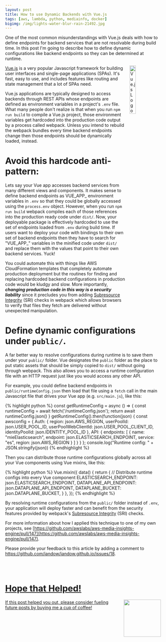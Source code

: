 ```yaml
---
layout: post
title: How to use Dynamic Backends with Vue.js
tags: [aws, lambda, python, mediainfo, docker]
bigimg: /img/lights-water-blur-rain-21492.jpg
---
```

<!-- bigimg copied with from https://www.pexels.com/photo/lights-water-blur-rain-21492/-->

One of the most common misunderstandings with Vue.js deals with how to define endpoints for backend services that are not resolvable during build time. In this post I'm going to describe how to define dynamic configurations like backend endpoints so they can be determined at runtime.

<img src="http://iandow.github.io/img/1024px-Vue.js_Logo_2.svg.png" width="20%" style="margin-left: 15px" align="right" alt="Vue.js Logo">

[Vue.js](http://vuejs.org) is a very popular Javascript framework for building user interfaces and single-page applications (SPAs). It's fast, easy to use, and includes features like routing and state management that a lot of SPAs need. 

Vue.js applications are typically designed to access backends through REST APIs whose endpoints are defined as environment variables in a project's `.env` file. What many people don't realize is that when you run `npm run build` to compile a Vue.js project, those environment variables get hardcoded into the production code output by a process called webpack. Unless you intend to rebuild the webpack bundles every time backend endpoints change then those endpoints should be dynamically loaded, instead.

# Avoid this hardcode anti-pattern:

Lets say your Vue app accesses backend services from many different views and components. It makes sense to define backend endpoints as VUE_APP_ environment variables in `.env` so that they could be globally accessed using the `process.env` object. However, when you run `npm run build` webpack compiles each of those references into the production ready code under `dist/`. Now, your deployable package is effectively hardcoded to use the set of endpoints loaded from `.env` during build time. If users want to deploy your code with bindings to their own set of backend endpoints then they have to search for "VUE_APP_" variables in the minified code under `dist/` and replace them with the values that point to their own backend services. Yuck! 

You could automate this with things like AWS CloudFormation templates that completely automate production deployment but the routines for finding and replacing hardcoded backend configurations in production code would be kludgy and slow. More importantly, ***changing production code in this way is a security liability*** since it precludes you from adding [Subresource Integrity](https://www.w3.org/TR/SRI/) (SRI) checks in webpack which allows browsers to verify that files they fetch are delivered without unexpected manipulation.

# Define dynamic configurations under `public/`.

A far better way to resolve configurations during runtime is to save them under your `public/` folder. Vue designates the `public` folder as the place to put static assets that should be simply copied to `dist/` without going through webpack. This also allows you to access a runtime configuration file with an HTTP request just like you would access any other API. 

For example, you could define backend endpoints in `public/runtimeConfig.json` then load that file using a `fetch` call in the main Javascript file that drives your Vue app (e.g. `src/main.js`), like this:

{% highlight python %}
const getRuntimeConfig = async () => {
   const runtimeConfig = await fetch('/runtimeConfig.json');
   return await runtimeConfig.json()
}
getRuntimeConfig().then(function(json) {
  const awsconfig = {
    Auth: {
     region: json.AWS_REGION,
     userPoolId: json.USER_POOL_ID,
     userPoolWebClientId: json.USER_POOL_CLIENT_ID,
     identityPoolId: json.IDENTITY_POOL_ID
    },
    API: {
     endpoints: [
       {
         name: "mieElasticsearch",
         endpoint: json.ELASTICSEARCH_ENDPOINT,
         service: "es",
         region: json.AWS_REGION
       }
     ]
    }
  }
};
console.log("Runtime config: " + JSON.stringify(json))
{% endhighlight %}

Then you can distribute those runtime configurations globally across all your Vue components using Vue mixins, like this:

{% highlight python %}
Vue.mixin({
    data() {
      return {
        // Distribute runtime configs into every Vue component
        ELASTICSEARCH_ENDPOINT: json.ELASTICSEARCH_ENDPOINT,
        DATAPLANE_API_ENDPOINT: json.DATAPLANE_API_ENDPOINT,
        DATAPLANE_BUCKET: json.DATAPLANE_BUCKET,
      }
    },
  });
{% endhighlight %}

By resolving runtime configurations from the `public/` folder instead of `.env`, your application will deploy faster and can benefit from the security features provided by webpack's [Subresource Integrity](https://www.w3.org/TR/SRI/) (SRI) checks.

For more information about how I applied this technique to one of my own projects, see [https://github.com/awslabs/aws-media-insights-engine/pull/147](https://github.com/awslabs/aws-media-insights-engine/pull/147).

<p>Please provide your feedback to this article by adding a comment to <a href="https://github.com/iandow/iandow.github.io/issues/18">https://github.com/iandow/iandow.github.io/issues/18</a>.</p>

<br><br>
<div class="main-explain-area padding-override jumbotron">
  <a href="https://www.paypal.me/iandownard" title="PayPal donation" target="_blank">
  <h1>Hope that Helped!</h1>
  <img src="http://iandow.github.io/img/starbucks_coffee_cup.png" width="120" style="margin-left: 15px" align="right">
  <p class="margin-override font-override">
    If this post helped you out, please consider fueling future posts by buying me a cup of coffee!</p>
  </a>
  <br>
</div>
